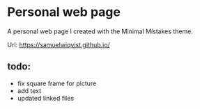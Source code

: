 # Personal web page

A personal web page I created with the Minimal Mistakes theme.

Url: https://samuelwiqvist.github.io/


## todo:

* fix square frame for picture
* add text
* updated linked files
